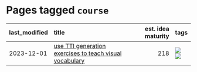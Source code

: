 # Pages tagged `course`

|last_modified|title|est. idea maturity|tags
|:---|:---|---:|:---|
|2023-12-01|[use TTI generation exercises to teach visual vocabulary](../tti-for-visual-vocab.md)|218|[![](https://img.shields.io/badge/tag-course-e13c2b)](../tags/course.md) [![](https://img.shields.io/badge/tag-education-d548d8)](../tags/education.md)|